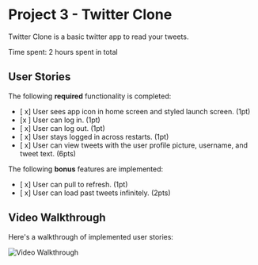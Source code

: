 # Project 3 - Twitter Clone

Twitter Clone is a basic twitter app to read your tweets.

Time spent: 2 hours spent in total

## User Stories

The following **required** functionality is completed:

- [ x] User sees app icon in home screen and styled launch screen. (1pt)
- [x ] User can log in. (1pt)
- [ x] User can log out. (1pt)
- [ x] User stays logged in across restarts. (1pt)
- [ x] User can view tweets with the user profile picture, username, and tweet text. (6pts)

The following **bonus** features are implemented:

- [ x] User can pull to refresh. (1pt)
- [ x] User can load past tweets infinitely. (2pts)

## Video Walkthrough

Here's a walkthrough of implemented user stories:

<img src='https://media.giphy.com/media/OiK3BwrH5lIesGWU67/giphy.gif' title='Video Walkthrough' width='' alt='Video Walkthrough' />

